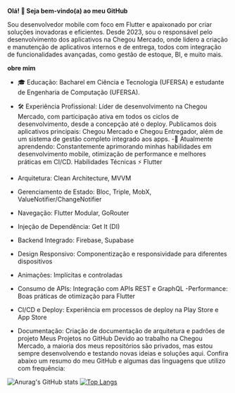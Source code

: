 **Olá! 👋 Seja bem-vindo(a) ao meu GitHub**

Sou desenvolvedor mobile com foco em Flutter e apaixonado por criar soluções inovadoras e eficientes. Desde 2023, sou o responsável pelo desenvolvimento dos aplicativos na Chegou Mercado, onde lidero a criação e manutenção de aplicativos internos e de entrega, todos com integração de funcionalidades avançadas, como gestão de estoque, BI, e muito mais.

**obre mim**
- 🎓 Educação: Bacharel em Ciência e Tecnologia (UFERSA) e estudante de Engenharia de Computação (UFERSA).
- 🛠 Experiência Profissional: Líder de desenvolvimento na Chegou Mercado, com participação ativa em todos os ciclos de desenvolvimento, desde a concepção até o deploy. Publicamos dois aplicativos principais: Chegou Mercado e Chegou Entregador, além de um sistema de gestão completo integrado aos apps.
-🌱 Atualmente aprendendo: Constantemente aprimorando minhas habilidades em desenvolvimento mobile, otimização de performance e melhores práticas em CI/CD.
Habilidades Técnicas ⚡
Flutter

- Arquitetura: Clean Architecture, MVVM
- Gerenciamento de Estado: Bloc, Triple, MobX, ValueNotifier/ChangeNotifier
- Navegação: Flutter Modular, GoRouter
- Injeção de Dependência: Get It (DI)
- Backend Integrado: Firebase, Supabase
- Design Responsivo: Componentização e responsividade para diferentes dispositivos
- Animações: Implícitas e controladas
- Consumo de APIs: Integração com APIs REST e GraphQL
-Performance: Boas práticas de otimização para Flutter
- CI/CD e Deploy: Experiência em processos de deploy na Play Store e App Store
- Documentação: Criação de documentação de arquitetura e padrões de projeto
Meus Projetos no GitHub
Devido ao trabalho na Chegou Mercado, a maioria dos meus repositórios são privados, mas estou sempre desenvolvendo e testando novas ideias e soluções aqui. Confira abaixo um resumo do meu GitHub e algumas das linguagens que utilizo com frequência:

![Anurag's GitHub stats](https://github-readme-stats.vercel.app/api?username=thiagolop&show_icons=true&theme=dark)   [![Top Langs](https://github-readme-stats.vercel.app/api/top-langs/?username=thiagolop&layout=compact&theme=dark)](https://github.com/thiagolop/github-readme-stats)


